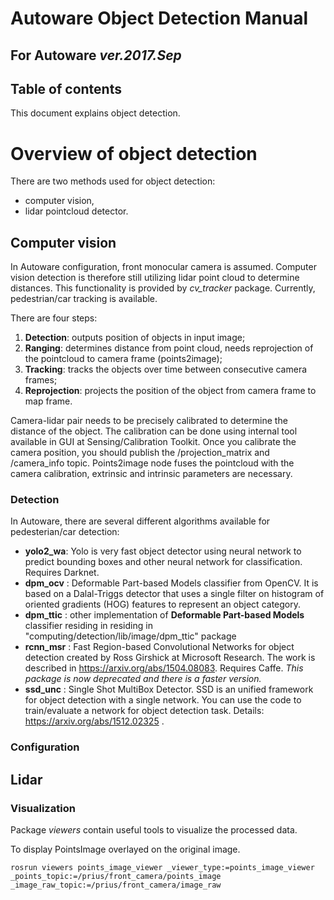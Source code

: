 # Autoware Object Detection Manual 

## For Autoware *ver.2017.Sep*

## Table of contents


This document explains object detection.

# Overview of object detection

There are two methods used for object detection: 

* computer vision,
* lidar pointcloud detector.



## Computer vision

In Autoware configuration, front monocular camera is assumed. Computer vision detection is therefore still utilizing lidar point cloud to determine distances. This functionality is provided by *cv_tracker* package. Currently, pedestrian/car tracking is available.

There are four steps:

1. **Detection**: outputs position of objects in input image;
2. **Ranging**: determines distance from point cloud, needs reprojection of the pointcloud to camera frame (points2image);
3. **Tracking**: tracks the objects over time between consecutive camera frames;
4. **Reprojection**: projects the position of the object from camera frame to map frame.

Camera-lidar pair needs to be precisely calibrated to determine the distance of the object. The calibration can be done using internal tool available in GUI at Sensing/Calibration Toolkit. Once you calibrate the camera position, you should publish the /projection_matrix and /camera_info topic. Points2image node fuses the pointcloud with the camera calibration, extrinsic and intrinsic parameters are necessary. 

### Detection

In Autoware, there are several different algorithms available for pedesterian/car detection:

* **yolo2_wa**: Yolo is very fast object detector using neural network to predict bounding boxes and other neural network for classification. Requires Darknet.
* **dpm_ocv** : Deformable Part-based Models classifier from OpenCV. It is based on a Dalal-Triggs detector that uses a single filter on histogram of oriented gradients (HOG) features to represent an object category. 
* **dpm_ttic** : other implementation of **Deformable Part-based Models** classifier residing in residing in "computing/detection/lib/image/dpm_ttic" package
* **rcnn_msr** : Fast Region-based Convolutional Networks for object detection created by Ross Girshick at Microsoft Research. The work is described in https://arxiv.org/abs/1504.08083. Requires Caffe. *This package is now deprecated and there is a faster version.*
* **ssd_unc** : Single Shot MultiBox Detector. SSD is an unified framework for object detection with a single network. You can use the code to train/evaluate a network for object detection task. Details: https://arxiv.org/abs/1512.02325 .


### Configuration



## Lidar



### Visualization

Package *viewers* contain useful tools to visualize the processed data. 

To display PointsImage overlayed on the original image.

```
rosrun viewers points_image_viewer _viewer_type:=points_image_viewer _points_topic:=/prius/front_camera/points_image _image_raw_topic:=/prius/front_camera/image_raw
``` 

